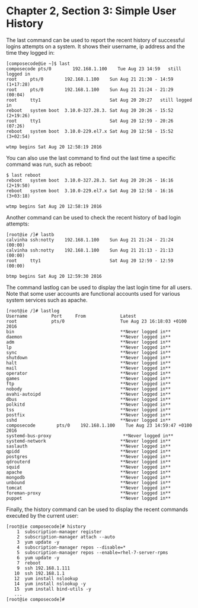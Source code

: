 # Chapter 2, Section 3: Simple User History

The last command can be used to report the recent history of successful logins attempts on a system. It shows their username, ip address and the time they logged in:

```
[composecode@ie ~]$ last
composecode pts/0        192.168.1.100    Tue Aug 23 14:59   still logged in   
root     pts/0        192.168.1.100    Sun Aug 21 21:30 - 14:59 (1+17:28)   
root     pts/0        192.168.1.100    Sun Aug 21 21:24 - 21:29  (00:04)    
root     tty1                          Sat Aug 20 20:27   still logged in   
reboot   system boot  3.10.0-327.28.3. Sat Aug 20 20:26 - 15:52 (2+19:26)   
root     tty1                          Sat Aug 20 12:59 - 20:26  (07:26)    
reboot   system boot  3.10.0-229.el7.x Sat Aug 20 12:58 - 15:52 (3+02:54)   

wtmp begins Sat Aug 20 12:58:19 2016
```

You can also use the last command to find out the last time a specific command was run, such as reboot:

```
$ last reboot
reboot   system boot  3.10.0-327.28.3. Sat Aug 20 20:26 - 16:16 (2+19:50)   
reboot   system boot  3.10.0-229.el7.x Sat Aug 20 12:58 - 16:16 (3+03:18)   

wtmp begins Sat Aug 20 12:58:19 2016
```

Another command can be used to check the recent history of bad login attempts:

```
[root@ie /]# lastb
calvinha ssh:notty    192.168.1.100    Sun Aug 21 21:24 - 21:24  (00:00)    
calvinha ssh:notty    192.168.1.100    Sun Aug 21 21:13 - 21:13  (00:00)    
root     tty1                          Sat Aug 20 12:59 - 12:59  (00:00)    

btmp begins Sat Aug 20 12:59:30 2016
```

The command lastlog can be used to display the last login time for all users. Note that some user accounts are functional accounts used for various system services such as apache.

```
[root@ie /]# lastlog
Username         Port     From             Latest
root             pts/0                     Tue Aug 23 16:18:03 +0100 2016
bin                                        **Never logged in**
daemon                                     **Never logged in**
adm                                        **Never logged in**
lp                                         **Never logged in**
sync                                       **Never logged in**
shutdown                                   **Never logged in**
halt                                       **Never logged in**
mail                                       **Never logged in**
operator                                   **Never logged in**
games                                      **Never logged in**
ftp                                        **Never logged in**
nobody                                     **Never logged in**
avahi-autoipd                              **Never logged in**
dbus                                       **Never logged in**
polkitd                                    **Never logged in**
tss                                        **Never logged in**
postfix                                    **Never logged in**
sshd                                       **Never logged in**
composecode        pts/0    192.168.1.100    Tue Aug 23 14:59:47 +0100 2016
systemd-bus-proxy                           **Never logged in**
systemd-network                            **Never logged in**
saslauth                                   **Never logged in**
qpidd                                      **Never logged in**
postgres                                   **Never logged in**
qdrouterd                                  **Never logged in**
squid                                      **Never logged in**
apache                                     **Never logged in**
mongodb                                    **Never logged in**
unbound                                    **Never logged in**
tomcat                                     **Never logged in**
foreman-proxy                              **Never logged in**
puppet                                     **Never logged in**
```

Finally, the history command can be used to display the recent commands executed by the current user:

```
[root@ie composecode]# history
    1  subscription-manager register
    2  subscription-manager attach --auto
    3  yum update -y
    4  subscription-manager repos --disable=*
    5  subscription-manager repos --enable=rhel-7-server-rpms
    6  yum update -y
    7  reboot
    9  ssh 192.168.1.111
   10  ssh 192.168.1.1
   12  yum install nslookup
   14  yum install nslookup -y
   15  yum install bind-utils -y
   ...
[root@ie composecode]#
```
